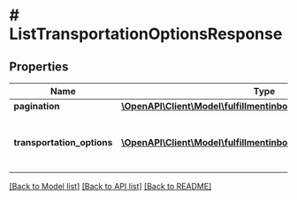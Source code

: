 # # ListTransportationOptionsResponse

## Properties

Name | Type | Description | Notes
------------ | ------------- | ------------- | -------------
**pagination** | [**\OpenAPI\Client\Model\fulfillmentinbound\Pagination**](Pagination.md) |  | [optional]
**transportation_options** | [**\OpenAPI\Client\Model\fulfillmentinbound\TransportationOption[]**](TransportationOption.md) | Transportation options generated for the placement option. |

[[Back to Model list]](../../README.md#models) [[Back to API list]](../../README.md#endpoints) [[Back to README]](../../README.md)
